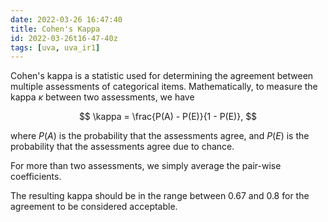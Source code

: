 ```yaml
---
date: 2022-03-26 16:47:40
title: Cohen's Kappa
id: 2022-03-26t16-47-40z
tags: [uva, uva_ir1]
---
```


Cohen's kappa is a statistic used for determining the agreement between multiple
assessments of categorical items. Mathematically, to measure the kappa $\kappa$
between two assessments, we have

$$
\kappa = \frac{P(A) - P(E)}{1 - P(E)},
$$

where $P(A)$ is the probability that the assessments agree, and $P(E)$ is the
probability that the assessments agree due to chance.

For more than two assessments, we simply average the pair-wise coefficients.

The resulting kappa should be in the range between 0.67 and 0.8 for the
agreement to be considered acceptable.
